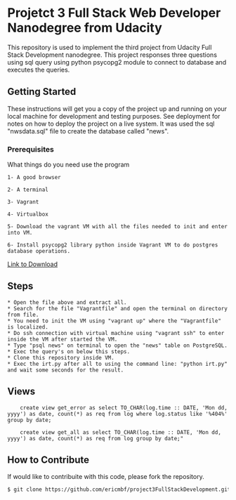 # Projetct 3 Full Stack Web Developer Nanodegree from Udacity
This repository is used to implement the third project from Udacity Full Stack Development nanodegree. This project responses three questions using sql query using python psycopg2 module to connect to database and executes the queries. 

## Getting Started

These instructions will get you a copy of the project up and running on your local machine for development and testing purposes. See deployment for notes on how to deploy the project on a live system. It was used the sql "nwsdata.sql" file to create the database called "news".

### Prerequisites

What things do you need use the program

```
1- A good browser

2- A terminal

3- Vagrant

4- Virtualbox

5- Download the vagrant VM with all the files needed to init and enter into VM.

6- Install psycopg2 library python inside Vagrant VM to do postgres database operations. 
```
[Link to Download](https://d17h27t6h515a5.cloudfront.net/topher/2016/August/57b5f748_newsdata/newsdata.zip)
## Steps
```
* Open the file above and extract all.
* Search for the file "Vagrantfile" and open the terminal on directory from file.
* You need to init the VM using "vagrant up" where the "Vagrantfile" is localized.
* Do ssh connection with virtual machine using "vagrant ssh" to enter inside the VM after started the VM.
* Type "psql news" on terminal to open the "news" table on PostgreSQL. 
* Exec the query's on below this steps.
* Clone this repository inside VM.
* Exec the irt.py after all to using the command line: "python irt.py" and wait some seconds for the result.
```

## Views
```
    create view get_error as select TO_CHAR(log.time :: DATE, 'Mon dd, yyyy') as date, count(*) as req from log where log.status like '%404%' group by date;

    create view get_all as select TO_CHAR(log.time :: DATE, 'Mon dd, yyyy') as date, count(*) as req from log group by date;"
```

## How to Contribute

If would like to contribuite with this code, please fork the repository.

```sh
$ git clone https://github.com/ericmbf/project3FullStackDevelopment.git
```
